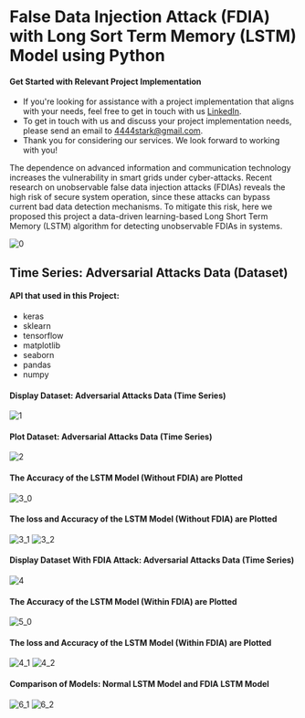 # False Data Injection Attack (FDIA) with Long Sort Term Memory (LSTM) Model using Python

#### Get Started with Relevant Project Implementation
- If you're looking for assistance with a project implementation that aligns with your needs, feel free to get in touch with us [LinkedIn](https://www.linkedin.com/in/a-a-a-a-stark-69696617b/).
- To get in touch with us and discuss your project implementation needs, please send an email to [4444stark@gmail.com](mailto:4444stark@gmail.com).
- Thank you for considering our services. We look forward to working with you!

The dependence on advanced information and communication technology increases the vulnerability in smart grids under cyber-attacks. Recent research on unobservable false data injection attacks (FDIAs) reveals the high risk of secure system operation, since these attacks can bypass current bad data detection mechanisms. To mitigate this risk, here we proposed this project a data-driven learning-based Long Short Term Memory (LSTM) algorithm for detecting unobservable FDIAs in systems.

![0](https://user-images.githubusercontent.com/74346775/195329042-38bf19a8-688b-4a65-bd02-1b65d15552a7.PNG)

## Time Series: Adversarial Attacks Data (Dataset)
#### API that used in this Project:
- keras
- sklearn
- tensorflow
- matplotlib
- seaborn
- pandas
- numpy

#### Display Dataset: Adversarial Attacks Data (Time Series)
![1](https://user-images.githubusercontent.com/74346775/195321679-5234f664-f402-4922-85b1-65ec8e94b391.PNG)

#### Plot Dataset: Adversarial Attacks Data (Time Series)
![2](https://user-images.githubusercontent.com/74346775/195321921-4f907706-411b-469f-80cb-1b04014dcbf6.PNG)

#### The Accuracy of the LSTM Model (Without FDIA) are Plotted
![3_0](https://user-images.githubusercontent.com/74346775/195323028-0b02e5cf-c89e-4d62-8d3c-6d601b6e047b.PNG)

#### The loss and Accuracy of the LSTM Model (Without FDIA) are Plotted
![3_1](https://user-images.githubusercontent.com/74346775/195322800-a7eff69b-19ce-44ef-8da9-5f97554bb1c4.PNG)
![3_2](https://user-images.githubusercontent.com/74346775/195322814-8479ff5f-50f8-4e8e-912b-bfcb0e7838f5.PNG)

#### Display Dataset With FDIA Attack: Adversarial Attacks Data (Time Series)
![4](https://user-images.githubusercontent.com/74346775/195323718-ee8db081-629f-4d3a-a031-6d30ae7f67a9.PNG)

#### The Accuracy of the LSTM Model (Within FDIA) are Plotted
![5_0](https://user-images.githubusercontent.com/74346775/195323836-5304a4b2-a74c-4202-b02d-bce57efa8e97.PNG)

#### The loss and Accuracy of the LSTM Model (Within FDIA) are Plotted
![4_1](https://user-images.githubusercontent.com/74346775/195323915-0f127e1c-b71d-4c1e-8345-f0fc5a63a04a.PNG)
![4_2](https://user-images.githubusercontent.com/74346775/195323935-4990e132-1644-41a1-b60c-00adcbc2e704.PNG)

#### Comparison of Models: Normal LSTM Model and FDIA LSTM Model
![6_1](https://user-images.githubusercontent.com/74346775/195324493-fb59355f-141e-4c4f-9d30-df301a62146a.PNG)
![6_2](https://user-images.githubusercontent.com/74346775/195324495-6d713169-c232-4aef-bafa-24400bfc875f.PNG)




